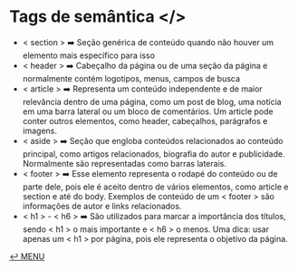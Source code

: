 # Tags de semântica </>

- < section > :arrow_right: Seção genérica de conteúdo quando não houver um elemento mais específico para isso
- < header > :arrow_right: Cabeçalho da página ou de uma seção da página e normalmente contém logotipos, menus, campos de busca
- < article > :arrow_right: Representa um conteúdo independente e de maior relevância dentro de uma página, como um post de blog, uma notícia em uma barra lateral ou um bloco de comentários. Um article pode conter outros elementos, como header, cabeçalhos, parágrafos e imagens.
- < aside > :arrow_right: Seção que engloba conteúdos relacionados ao conteúdo principal, como artigos relacionados, biografia do autor e publicidade. Normalmente são representadas como barras laterais.
- < footer > :arrow_right: Esse elemento representa o rodapé do conteúdo ou de parte dele, pois ele é aceito dentro de vários elementos, como article e section e até do body. Exemplos de conteúdo de um < footer > são informações de autor e links relacionados.
- < h1 > - < h6 > :arrow_right: São utilizados para marcar a importância dos títulos, sendo < h1 > o mais importante e < h6 > o menos. Uma dica: usar apenas um < h1 > por página, pois ele representa o objetivo da página.

[:leftwards_arrow_with_hook: MENU](README.md)